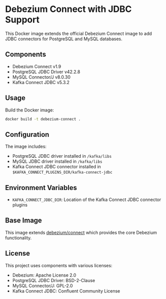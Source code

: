 # Debezium Connect with JDBC Support

This Docker image extends the official Debezium Connect image to add JDBC connectors for PostgreSQL and MySQL databases.

## Components

- Debezium Connect v1.9
- PostgreSQL JDBC Driver v42.2.8
- MySQL Connector/J v8.0.30
- Kafka Connect JDBC v5.3.2

## Usage

Build the Docker image:

```bash
docker build -t debezium-connect .
```

## Configuration

The image includes:

- PostgreSQL JDBC driver installed in `/kafka/libs`
- MySQL JDBC driver installed in `/kafka/libs`
- Kafka Connect JDBC connector installed in `$KAFKA_CONNECT_PLUGINS_DIR/kafka-connect-jdbc`

## Environment Variables

- `KAFKA_CONNECT_JDBC_DIR`: Location of the Kafka Connect JDBC connector plugins

## Base Image

This image extends [debezium/connect](https://hub.docker.com/r/debezium/connect) which provides the core Debezium functionality.

## License

This project uses components with various licenses:
- Debezium: Apache License 2.0
- PostgreSQL JDBC Driver: BSD-2-Clause
- MySQL Connector/J: GPL-2.0
- Kafka Connect JDBC: Confluent Community License